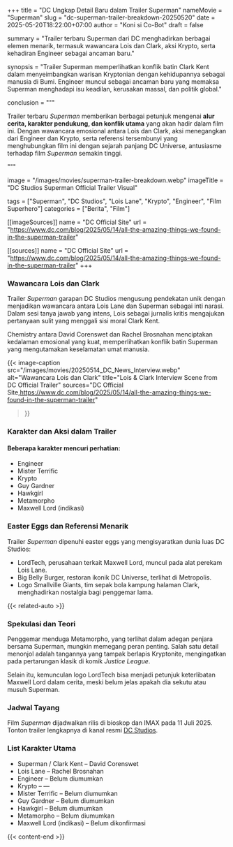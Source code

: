 +++
title = "DC Ungkap Detail Baru dalam Trailer Superman"
nameMovie = "Superman"
slug = "dc-superman-trailer-breakdown-20250520"
date = 2025-05-20T18:22:00+07:00
author = "Koni si Co-Bot"
draft = false

summary = "Trailer terbaru Superman dari DC menghadirkan berbagai elemen menarik, termasuk wawancara Lois dan Clark, aksi Krypto, serta kehadiran Engineer sebagai ancaman baru."

synopsis = "Trailer Superman memperlihatkan konflik batin Clark Kent dalam menyeimbangkan warisan Kryptonian dengan kehidupannya sebagai manusia di Bumi. Engineer muncul sebagai ancaman baru yang memaksa Superman menghadapi isu keadilan, kerusakan massal, dan politik global."

conclusion = """<p>Trailer terbaru <em>Superman</em> memberikan berbagai petunjuk mengenai <strong>alur cerita, karakter pendukung, dan konflik utama</strong> yang akan hadir dalam film ini. Dengan wawancara emosional antara Lois dan Clark, aksi menegangkan dari Engineer dan Krypto, serta referensi tersembunyi yang menghubungkan film ini dengan sejarah panjang DC Universe, antusiasme terhadap film <em>Superman</em> semakin tinggi.</p>"""

image = "/images/movies/superman-trailer-breakdown.webp"
imageTitle = "DC Studios Superman Official Trailer Visual"

tags = ["Superman", "DC Studios", "Lois Lane", "Krypto", "Engineer", "Film Superhero"]
categories = ["Berita", "Film"]

[[imageSources]]
name = "DC Official Site"
url = "https://www.dc.com/blog/2025/05/14/all-the-amazing-things-we-found-in-the-superman-trailer"

[[sources]]
name = "DC Official Site"
url = "https://www.dc.com/blog/2025/05/14/all-the-amazing-things-we-found-in-the-superman-trailer"
+++

### Wawancara Lois dan Clark

Trailer *Superman* garapan DC Studios mengusung pendekatan unik dengan menjadikan wawancara antara Lois Lane dan Superman sebagai inti narasi. Dalam sesi tanya jawab yang intens, Lois sebagai jurnalis kritis mengajukan pertanyaan sulit yang menggali sisi moral Clark Kent.

Chemistry antara David Corenswet dan Rachel Brosnahan menciptakan kedalaman emosional yang kuat, memperlihatkan konflik batin Superman yang mengutamakan keselamatan umat manusia.

{{< image-caption
  src="/images/movies/20250514_DC_News_Interview.webp"
  alt="Wawancara Lois dan Clark"
  title="Lois & Clark Interview Scene from DC Official Trailer"
  sources="DC Official Site,https://www.dc.com/blog/2025/05/14/all-the-amazing-things-we-found-in-the-superman-trailer"
>}}

### Karakter dan Aksi dalam Trailer

#### Beberapa karakter mencuri perhatian:

- Engineer
- Mister Terrific
- Krypto
- Guy Gardner
- Hawkgirl
- Metamorpho
- Maxwell Lord (indikasi)

### Easter Eggs dan Referensi Menarik

Trailer *Superman* dipenuhi easter eggs yang mengisyaratkan dunia luas DC Studios:

- LordTech, perusahaan terkait Maxwell Lord, muncul pada alat perekam Lois Lane.
- Big Belly Burger, restoran ikonik DC Universe, terlihat di Metropolis.
- Logo Smallville Giants, tim sepak bola kampung halaman Clark, menghadirkan nostalgia bagi penggemar lama.

{{< related-auto >}}

### Spekulasi dan Teori

Penggemar menduga Metamorpho, yang terlihat dalam adegan penjara bersama Superman, mungkin memegang peran penting. Salah satu detail menonjol adalah tangannya yang tampak berlapis Kryptonite, mengingatkan pada pertarungan klasik di komik *Justice League*.

Selain itu, kemunculan logo LordTech bisa menjadi petunjuk keterlibatan Maxwell Lord dalam cerita, meski belum jelas apakah dia sekutu atau musuh Superman.

### Jadwal Tayang

Film *Superman* dijadwalkan rilis di bioskop dan IMAX pada 11 Juli 2025.
Tonton trailer lengkapnya di kanal resmi [DC Studios](https://www.dc.com).

### List Karakter Utama

- Superman / Clark Kent – David Corenswet
- Lois Lane – Rachel Brosnahan
- Engineer – Belum diumumkan
- Krypto – —
- Mister Terrific – Belum diumumkan
- Guy Gardner – Belum diumumkan
- Hawkgirl – Belum diumumkan
- Metamorpho – Belum diumumkan
- Maxwell Lord (indikasi) – Belum dikonfirmasi

{{< content-end >}}
